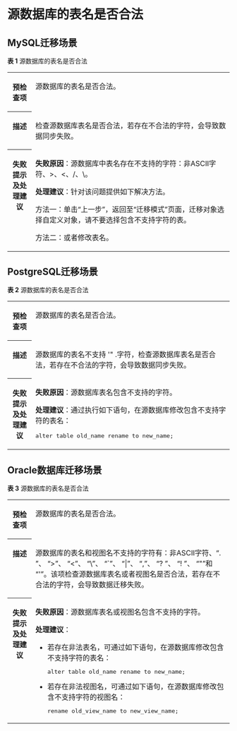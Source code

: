 # 源数据库的表名是否合法<a name="drs_11_0105"></a>

## MySQL迁移场景<a name="section1642203143819"></a>

**表 1**  源数据库的表名是否合法

<a name="table442217314388"></a>
<table><tbody><tr id="row1542283123812"><th class="firstcol" valign="top" width="11%" id="mcps1.2.3.1.1"><p id="p194221331183812"><a name="p194221331183812"></a><a name="p194221331183812"></a><strong id="b184221131153815"><a name="b184221131153815"></a><a name="b184221131153815"></a>预检查项</strong></p>
</th>
<td class="cellrowborder" valign="top" width="89%" headers="mcps1.2.3.1.1 "><p id="p742210312381"><a name="p742210312381"></a><a name="p742210312381"></a>源数据库的表名是否合法。</p>
</td>
</tr>
<tr id="row1642211317386"><th class="firstcol" valign="top" width="11%" id="mcps1.2.3.2.1"><p id="p342313319383"><a name="p342313319383"></a><a name="p342313319383"></a><strong id="b842319312389"><a name="b842319312389"></a><a name="b842319312389"></a>描述</strong></p>
</th>
<td class="cellrowborder" valign="top" width="89%" headers="mcps1.2.3.2.1 "><p id="p242313110386"><a name="p242313110386"></a><a name="p242313110386"></a>检查源数据库表名是否合法，若存在不合法的字符，会导致数据同步失败。</p>
</td>
</tr>
<tr id="row124231831143820"><th class="firstcol" valign="top" width="11%" id="mcps1.2.3.3.1"><p id="p1423931153816"><a name="p1423931153816"></a><a name="p1423931153816"></a><strong id="b2423133133818"><a name="b2423133133818"></a><a name="b2423133133818"></a>失败提示及<strong id="b1142313112380"><a name="b1142313112380"></a><a name="b1142313112380"></a>处理建议</strong></strong></p>
</th>
<td class="cellrowborder" valign="top" width="89%" headers="mcps1.2.3.3.1 "><p id="p17423183123814"><a name="p17423183123814"></a><a name="p17423183123814"></a><strong id="b12423133119385"><a name="b12423133119385"></a><a name="b12423133119385"></a>失败原因</strong>：源数据库中表名存在不支持的字符：非ASCII字符、&gt;、&lt;、/、\。</p>
<p id="p199015333920"><a name="p199015333920"></a><a name="p199015333920"></a><strong id="b169075373919"><a name="b169075373919"></a><a name="b169075373919"></a>处理建议</strong>：针对该问题提供如下解决方法。</p>
<p id="p01092457396"><a name="p01092457396"></a><a name="p01092457396"></a>方法一：单击“上一步”，返回至<span class="uicontrol" id="uicontrol810916454399"><a name="uicontrol810916454399"></a><a name="uicontrol810916454399"></a>“迁移模式”</span>页面，迁移对象选择自定义对象，请不要选择包含不支持字符的表。</p>
<p id="p10423143115381"><a name="p10423143115381"></a><a name="p10423143115381"></a>方法二：或者修改表名。</p>
</td>
</tr>
</tbody>
</table>

## PostgreSQL迁移场景<a name="section14885958191920"></a>

**表 2**  源数据库的表名是否合法

<a name="table18108192214474"></a>
<table><tbody><tr id="row19108192294711"><th class="firstcol" valign="top" width="11%" id="mcps1.2.3.1.1"><p id="p191087222477"><a name="p191087222477"></a><a name="p191087222477"></a><strong id="b13108162214473"><a name="b13108162214473"></a><a name="b13108162214473"></a>预检查项</strong></p>
</th>
<td class="cellrowborder" valign="top" width="89%" headers="mcps1.2.3.1.1 "><p id="p01081022104711"><a name="p01081022104711"></a><a name="p01081022104711"></a>源数据库的表名是否合法。</p>
</td>
</tr>
<tr id="row3108132254714"><th class="firstcol" valign="top" width="11%" id="mcps1.2.3.2.1"><p id="p1710810224473"><a name="p1710810224473"></a><a name="p1710810224473"></a><strong id="b510892211472"><a name="b510892211472"></a><a name="b510892211472"></a>描述</strong></p>
</th>
<td class="cellrowborder" valign="top" width="89%" headers="mcps1.2.3.2.1 "><p id="p15372705185323"><a name="p15372705185323"></a><a name="p15372705185323"></a>源数据库的表名不支持 '" .字符，检查源数据库表名是否合法，若存在不合法的字符，会导致数据同步失败。</p>
</td>
</tr>
<tr id="row212432224711"><th class="firstcol" valign="top" width="11%" id="mcps1.2.3.3.1"><p id="p1412462211472"><a name="p1412462211472"></a><a name="p1412462211472"></a><strong id="b111246227470"><a name="b111246227470"></a><a name="b111246227470"></a>失败提示及<strong id="b15891153114115"><a name="b15891153114115"></a><a name="b15891153114115"></a>处理建议</strong></strong></p>
</th>
<td class="cellrowborder" valign="top" width="89%" headers="mcps1.2.3.3.1 "><p id="p195635219105"><a name="p195635219105"></a><a name="p195635219105"></a><strong id="b15638219102"><a name="b15638219102"></a><a name="b15638219102"></a>失败原因</strong>：源数据库表名包含不支持的字符。</p>
<p id="p143538103549"><a name="p143538103549"></a><a name="p143538103549"></a><strong id="b03535104549"><a name="b03535104549"></a><a name="b03535104549"></a>处理建议</strong>：通过执行如下语句，在源数据库修改包含不支持字符的表名：</p>
<pre class="codeblock" id="codeblock18369191895413"><a name="codeblock18369191895413"></a><a name="codeblock18369191895413"></a>alter table old_name rename to new_name;</pre>
</td>
</tr>
</tbody>
</table>

## Oracle数据库迁移场景<a name="section191851454203312"></a>

**表 3**  源数据库的表名是否合法

<a name="table418511544336"></a>
<table><tbody><tr id="row4185954203312"><th class="firstcol" valign="top" width="11%" id="mcps1.2.3.1.1"><p id="p10185135423317"><a name="p10185135423317"></a><a name="p10185135423317"></a><strong id="b01851854143311"><a name="b01851854143311"></a><a name="b01851854143311"></a>预检查项</strong></p>
</th>
<td class="cellrowborder" valign="top" width="89%" headers="mcps1.2.3.1.1 "><p id="p10185185419330"><a name="p10185185419330"></a><a name="p10185185419330"></a>源数据库的表名是否合法。</p>
</td>
</tr>
<tr id="row1018575473310"><th class="firstcol" valign="top" width="11%" id="mcps1.2.3.2.1"><p id="p0185185473316"><a name="p0185185473316"></a><a name="p0185185473316"></a><strong id="b19185155453310"><a name="b19185155453310"></a><a name="b19185155453310"></a>描述</strong></p>
</th>
<td class="cellrowborder" valign="top" width="89%" headers="mcps1.2.3.2.1 "><p id="p16185165493310"><a name="p16185165493310"></a><a name="p16185165493310"></a>源数据库的表名和视图名不支持的字符有：非ASCII字符、“. ”、 “&gt;”、 “&lt;”、 “\”、 “`”、 “|”、 “,”、 “? ”、 “! ”、 “"”和 “'”。该项检查源数据库表名或者视图名是否合法，若存在不合法的字符，会导致数据迁移失败。</p>
</td>
</tr>
<tr id="row1518512541332"><th class="firstcol" valign="top" width="11%" id="mcps1.2.3.3.1"><p id="p41853548334"><a name="p41853548334"></a><a name="p41853548334"></a><strong id="b91851054173319"><a name="b91851054173319"></a><a name="b91851054173319"></a>失败提示及<strong id="b191861154203315"><a name="b191861154203315"></a><a name="b191861154203315"></a>处理建议</strong></strong></p>
</th>
<td class="cellrowborder" valign="top" width="89%" headers="mcps1.2.3.3.1 "><p id="p16186165413337"><a name="p16186165413337"></a><a name="p16186165413337"></a><strong id="b12186054183314"><a name="b12186054183314"></a><a name="b12186054183314"></a>失败原因</strong>：源数据库表名或视图名包含不支持的字符。</p>
<div class="p" id="p1931916403175"><a name="p1931916403175"></a><a name="p1931916403175"></a><strong id="b12319184081710"><a name="b12319184081710"></a><a name="b12319184081710"></a>处理建议</strong>：<a name="ul1258424321717"></a><a name="ul1258424321717"></a><ul id="ul1258424321717"><li>若存在非法表名，可通过如下语句，在源数据库修改包含不支持字符的表名：<pre class="codeblock" id="codeblock185018052110"><a name="codeblock185018052110"></a><a name="codeblock185018052110"></a>alter table old_name rename to new_name;</pre>
</li><li>若存在非法视图名，可通过如下语句，在源数据库修改包含不支持字符的视图名：<pre class="codeblock" id="codeblock854198411"><a name="codeblock854198411"></a><a name="codeblock854198411"></a>rename old_view_name to new_view_name;</pre>
</li></ul>
</div>
</td>
</tr>
</tbody>
</table>

